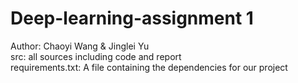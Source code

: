 # Deep-learning-assignment 1
Author: Chaoyi Wang & Jinglei Yu  
src: all sources including code and report  
requirements.txt: A file containing the dependencies for our project
